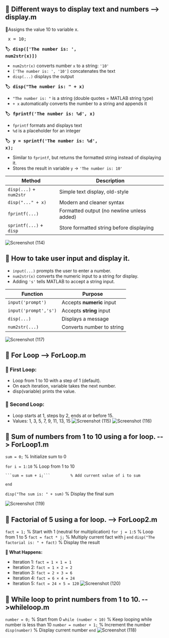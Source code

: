 ## 🎯 Different ways to display text and numbers --> display.m

🔸Assigns the value 10 to variable x.
<pre> x = 10;</pre>

**<pre>🏷️ disp(['The number is: ', num2str(x)])</pre>**
- ```num2str(x)``` converts number ```x``` to a string: ```'10'```
- ```['The number is: ', '10']``` concatenates the text
- ```disp(...)``` displays the output

**<pre>🏷️ disp("The number is: " + x)</pre>**
- ```"The number is: "``` is a string (double quotes = MATLAB string type)
- ```+ x``` automatically converts the number to a string and appends it

**<pre>🏷️ fprintf('The number is: %d', x)</pre>**
- ```fprintf``` formats and displays text
- ```%d``` is a placeholder for an integer

**<pre>🏷️ y = sprintf('The number is: %d', x);</pre>**
- Similar to ```fprintf```, but returns the formatted string instead of displaying it.
- Stores the result in variable ```y``` → ```'The number is: 10'```

| Method | Description |
| -------- | -------- |
| ```disp(...)``` + ```num2str``` | Simple text display, old-style |
| ```disp("..." + x)``` | Modern and cleaner syntax |
| ```fprintf(...)``` | Formatted output (no newline unless added) |
| ```sprintf(...)``` + ```disp``` | Store formatted string before displaying |

![Screenshot (114)](https://github.com/user-attachments/assets/9cb3c82f-99c9-462f-8aa6-d5e4e2161334)

## 🎯 How to take user input and display it.
- ```input(...)``` prompts the user to enter a number.
- ```num2str(x)``` converts the numeric input to a string for display.
- Adding ```'s'``` tells MATLAB to accept a string input.

| Function | Purpose |
| -------- | -------- |
| ```input('prompt')``` |	Accepts **numeric** input |
| ```input('prompt','s')``` |	Accepts **string** input |
| ```disp(...)``` |	Displays a message |
| ```num2str(...)``` |	Converts number to string |

![Screenshot (117)](https://github.com/user-attachments/assets/25acfc23-c9b1-4f24-a04f-1b7563cfa960)

## 🎯 For Loop --> ForLoop.m
### 🔁 First Loop:
- Loop from 1 to 10 with a step of 1 (default).
- On each iteration, variable takes the next number.
- disp(variable) prints the value.

### 🔁 Second Loop:
- Loop starts at 1, steps by 2, ends at or before 15.
- Values: 1, 3, 5, 7, 9, 11, 13, 15
![Screenshot (115)](https://github.com/user-attachments/assets/45dba88e-62c8-43ce-8462-faeb007d6e53)
![Screenshot (116)](https://github.com/user-attachments/assets/e9ddd410-2e39-4fb8-9994-34dd0341b2fe)

## 🎯 Sum of numbers from 1 to 10 using a for loop. --> ForLoop1.m
```sum = 0;```                   % Initialize sum to 0

```for i = 1:10```               % Loop from 1 to 10

    ```sum = sum + i;```         % Add current value of i to sum
    
```end```

```disp("The sum is: " + sum)``` % Display the final sum

![Screenshot (119)](https://github.com/user-attachments/assets/aa31b9fb-6d3c-47f5-af18-cde4c7e628a6)

## 🎯 Factorial of 5 using a for loop. --> ForLoop2.m
```fact = 1;```                         % Start with 1 (neutral for multiplication)
```for j = 1:5```                       % Loop from 1 to 5
    ```fact = fact * j;```              % Multiply current fact with j
```end```
```disp("The factorial is: " + fact)``` % Display the result

**🧮 What Happens:**
- Iteration 1: ```fact = 1 × 1 = 1```
- Iteration 2: ```fact = 1 × 2 = 2```
- Iteration 3: ```fact = 2 × 3 = 6```
- Iteration 4: ```fact = 6 × 4 = 24```
- Iteration 5: ```fact = 24 × 5 = 120```
![Screenshot (120)](https://github.com/user-attachments/assets/2cee14a9-e3d0-45aa-bf29-e2180346b52c)

## 🎯 While loop to print numbers from 1 to 10. -->whileloop.m
```number = 0;```               % Start from 0
```while (number < 10)```       % Keep looping while number is less than 10
    ```number = number + 1;```  % Increment the number
    ```disp(number)```          % Display current number
```end```
![Screenshot (118)](https://github.com/user-attachments/assets/83cad13c-c14a-450f-8eec-fbaf5d6b0d01)



